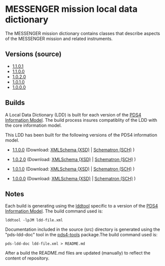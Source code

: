 # MESSENGER mission local data dictionary

The MESSENGER mission dictionary contains classes that describe aspects of the MESSENGER mission and related instruments.

## Versions (source)

- [1.1.0.1](src/1.1.0.1)
- [1.1.0.0](src/1.1.0.0)
- [1.0.2.0](src/1.0.2.0)
- [1.0.1.0](src/1.0.1.0)
- [1.0.0.0](src/1.0.0.0)

## Builds

A Local Data Dictionary (LDD) is built for each version of the [PDS4 Information Model](https://pds.nasa.gov/pds4/doc/im/). 
The build process insures compatiblity of the LDD with the core information model.

This LDD has been built for the following versions of the PDS4 information model.

- [1.1.0.0](build/1.B.0.0/1.1.0.0)
     (Download: 
      [XMLSchema (XSD)](https://github.com/nasa-pds/ldd-messenger/raw/master/build/1.B.0.0/1.1.0.0/PDS4_MESS_1B00_1100.xsd)
      | [Schematron (SCH)](https://github.com/nasa-pds/ldd-messenger/raw/master/build/1.B.0.0/1.1.0.0/PDS4_MESS_1B00_1100.sch)
      )
- [1.0.2.0](build/1.B.0.0/1.0.2.0)
     (Download: 
      [XMLSchema (XSD)](https://github.com/nasa-pds/ldd-messenger/raw/master/build/1.B.0.0/1.0.2.0/PDS4_MESS_1B00_1020.xsd)
      | [Schematron (SCH)](https://github.com/nasa-pds/ldd-messenger/raw/master/build/1.B.0.0/1.0.2.0/PDS4_MESS_1B00_1020.sch)
      )

- [1.0.1.0](build/1.9.0.0/1.0.1.0)
     (Download: 
      [XMLSchema (XSD)](https://github.com/nasa-pds/ldd-messenger/raw/master/build/1.9.0.0/1.0.1.0/PDS4_MESS_1900_1010.xsd)
      | [Schematron (SCH)](https://github.com/nasa-pds/ldd-messenger/raw/master/build/1.9.0.0/1.0.1.0/PDS4_MESS_1900_1010.sch)
      )
- [1.0.0.0](build/1.9.0.0/1.0.0.0)
     (Download: 
      [XMLSchema (XSD)](https://github.com/nasa-pds/ldd-messenger/raw/master/build/1.9.0.0/1.0.0.0/PDS4_MESS_1900_1000.xsd)
      | [Schematron (SCH)](https://github.com/nasa-pds/ldd-messenger/raw/master/build/1.9.0.0/1.0.0.0/PDS4_MESS_1900_1000.sch)
      )
	
## Notes

Each build is generating using the [lddtool](https://pds.nasa.gov/pds4/software/ldd/) specific to a version of the [PDS4 Information Model](https://pds.nasa.gov/pds4/doc/im/). The build command used is:

```
lddtool -lpJM ldd-file.xml
```

Documentation included in the source (src) directory is generated using the "pds-ldd-doc" tool in the [pds4-tools](https://github.com/nasa-pds/pds4-tools) package.The build command used is:

```
pds-ldd-doc ldd-file.xml > README.md
```

After a build the README.md files are updated (manually) to reflect the content of repository.

